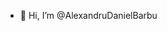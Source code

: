 - 👋 Hi, I’m @AlexandruDanielBarbu
<!---
- 👀 I’m interested in ...
- 🌱 I’m currently learning ...
- 💞️ I’m looking to collaborate on ...
- 📫 How to reach me ...
- 😄 Pronouns: ...
- ⚡ Fun fact: ...
--->

<!---
AlexandruDanielBarbu/AlexandruDanielBarbu is a ✨ special ✨ repository because its `README.md` (this file) appears on your GitHub profile.
You can click the Preview link to take a look at your changes.
--->
